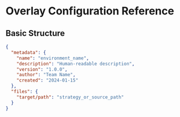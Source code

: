 # Overlay Configuration Reference

## Basic Structure

```json
{
  "metadata": {
    "name": "environment_name",
    "description": "Human-readable description",
    "version": "1.0.0",
    "author": "Team Name",
    "created": "2024-01-15"
  },
  "files": {
    "target/path": "strategy_or_source_path"
  }
}